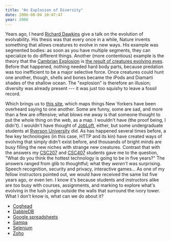 ```yaml
---
title: "An Explosion of Diversity"
date: 2006-08-04 10:47:47
year: 2006
---
```

Years ago, I heard <a href="http://www.simonyi.ox.ac.uk/dawkins/WorldOfDawkins-archive/index.shtml">Richard Dawkins</a> give a talk on the evolution of evolvability. His thesis was that every once in a while, Nature invents something that allows creatures to evolve in new ways. His example was segmented bodies: as soon as you have multiple segments, they can specialize to do different things. Another (more contentious) example is the theory that the <a href="http://en.wikipedia.org/wiki/Cambrian_explosion">Cambrian Explosion</a> is <a href="http://www.amazon.com/gp/product/0738206075">the result of creatures evolving eyes</a>. Before that happened, nothing needed hard body parts, because predation was too inefficient to be a major selective force. Once creatures could hunt one another, though, shells and bones became the iPods and Diamarti shades of the shallow ocean. The "explosion" is therefore an illusion; diversity was already present --- it was just too squishy to leave a fossil record.

Which brings us to <a href="http://persistent.info/overplot/">this site</a>, which maps things New Yorkers have been overheard saying to one another. Some are funny, some are sad, and more than a few are offensive; what blows me away is that someone thought to put the whole thing on the web, as a map.  I wouldn't have (the proof being, I didn't).  I wouldn't have thought of <a href="http://www.jobloft.com">JobLoft</a>, either, but some undergraduate students at <a href="http://www.ryerson.ca">Ryerson University</a> did.  As has happened several times before, a few key technologies (in this case, HTTP and its kin) have created ways of evolving that simply didn't exist before, and thousands of bright minds are busy filling the new niches with strange new creatures.
Contrast that with the answers my <a href="http://www.cs.utoronto.ca/~csc207h">CSC207</a> and <a href="http://www.cs.utoronto.ca/~csc407h">CSC407</a> students gave me to the question, "What do you think the hottest technology is going to be in five years?"  The answers ranged from glib to thoughtful; what they <em>weren't</em> was surprising. Speech recognition, security and privacy, interactive games... As one of my fellow instructors pointed out, we would have received the same list five years ago, or even ten.  I know it's because students and instructors alike are too busy with courses, assignments, and marking to explore what's evolving in the lush jungle outside the walls that surround the ivory tower.  What I don't know is, what can we do about it?
<ul>
	<li><a href="http://www.coghead.com/">Coghead</a></li>
	<li><a href="http://dabbledb.com/">DabbleDB</a></li>
	<li><a href="http://spreadsheets.google.com/">Google spreadsheets</a></li>
	<li><a href="http://www.sampa.com/">Sampa</a></li>
	<li><a href="http://www.openqa.org/selenium/">Selenium</a></li>
	<li><a href="http://zohocreator.com/">Zoho</a></li>
</ul>
